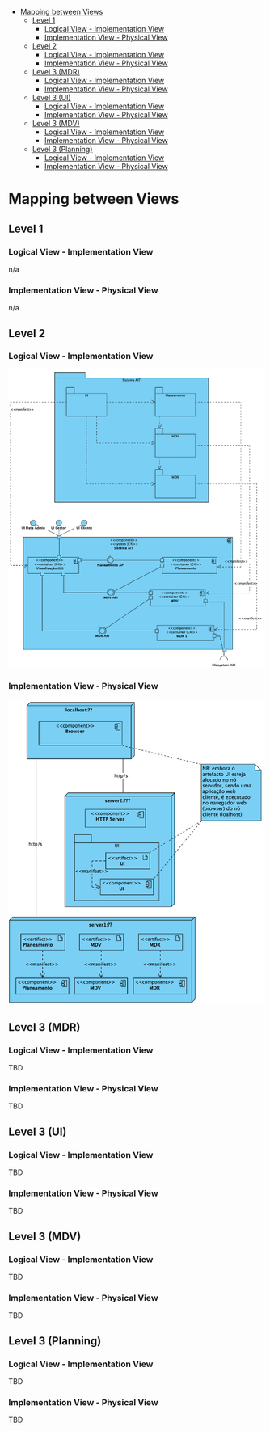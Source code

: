 - [Mapping between Views](#mapping-between-views)
	- [Level 1](#level-1)
		- [Logical View - Implementation View](#logical-view---implementation-view)
		- [Implementation View - Physical View](#implementation-view---physical-view)
	- [Level 2](#level-2)
		- [Logical View - Implementation View](#logical-view---implementation-view-1)
		- [Implementation View - Physical View](#implementation-view---physical-view-1)
	- [Level 3 (MDR)](#level-3-mdr)
		- [Logical View - Implementation View](#logical-view---implementation-view-2)
		- [Implementation View - Physical View](#implementation-view---physical-view-2)
	- [Level 3 (UI)](#level-3-ui)
		- [Logical View - Implementation View](#logical-view---implementation-view-3)
		- [Implementation View - Physical View](#implementation-view---physical-view-3)
	- [Level 3 (MDV)](#level-3-mdv)
		- [Logical View - Implementation View](#logical-view---implementation-view-4)
		- [Implementation View - Physical View](#implementation-view---physical-view-4)
	- [Level 3 (Planning)](#level-3-planning)
		- [Logical View - Implementation View](#logical-view---implementation-view-5)
		- [Implementation View - Physical View](#implementation-view---physical-view-5)

# Mapping between Views


## Level 1
### Logical View - Implementation View

n/a

### Implementation View - Physical View

n/a

## Level 2
### Logical View - Implementation View 

![N2-VLxVI](diagramas/nivel2/N2-VLxVI.png)

### Implementation View - Physical View
![N2-VIxVF](diagramas/nivel2/N2-VIxVF.png)

## Level 3 (MDR)
### Logical View - Implementation View
TBD

### Implementation View - Physical View
TBD

## Level 3 (UI)
### Logical View - Implementation View
TBD

### Implementation View - Physical View
TBD

## Level 3 (MDV)
### Logical View - Implementation View
TBD

### Implementation View - Physical View
TBD

## Level 3 (Planning)
### Logical View - Implementation View
TBD

### Implementation View - Physical View
TBD
